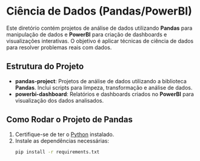 
# Ciência de Dados (Pandas/PowerBI)

Este diretório contém projetos de análise de dados utilizando **Pandas** para manipulação de dados e **PowerBI** para criação de dashboards e visualizações interativas. O objetivo é aplicar técnicas de ciência de dados para resolver problemas reais com dados.

## Estrutura do Projeto

- **pandas-project**: Projetos de análise de dados utilizando a biblioteca **Pandas**. Inclui scripts para limpeza, transformação e análise de dados.
- **powerbi-dashboard**: Relatórios e dashboards criados no **PowerBI** para visualização dos dados analisados.

## Como Rodar o Projeto de Pandas

1. Certifique-se de ter o [Python](https://www.python.org/downloads/) instalado.
2. Instale as dependências necessárias:
   ```bash
   pip install -r requirements.txt
